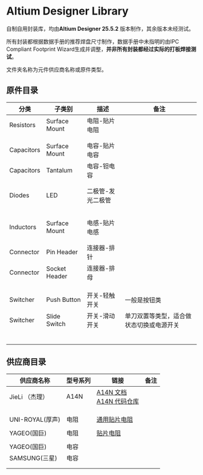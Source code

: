 # Altium Designer Library

自制自用封装库，均由**Altium Designer 25.5.2** 版本制作，其余版本未经测试。

所有封装都根据数据手册的推荐焊盘尺寸制作，数据手册中未指明的由IPC Compliant Footprint Wizard生成并调整，**并非所有封装都经过实际的打板焊接测试**。

文件夹名称为元件供应商名称或原件类型。

## 原件目录

| 分类         | 子类别           | 描述      | 备注  |
| ---------- | ------------- | ------- | --- |
| Resistors  | Surface Mount | 电阻-贴片电阻 |     |
|            |               |         |     |
|            |               |         |     |
| Capacitors | Surface Mount | 电容-贴片电容 |     |
| Capacitors | Tantalum      | 电容-钽电容  |     |
|            |               |         |     |
|            |               |         |     |
|   Diodes   |      LED      | 二极管-发光二极管  |     |
|            |               |         |     |
|            |               |         |     |
|            |               |         |     |
|            |               |         |     |
|            |               |         |     |
| Inductors  | Surface Mount | 电感-贴片电感 |     |
|            |               |         |     |
|            |               |         |     |
|  Connector |  Pin Header   |  连接器-排针 |     |
| Connector  | Socket Header |  连接器-排母 |     |
|            |               |         |     |
|            |               |         |     |
|            |               |         |     |
|  Switcher  |  Push Button  | 开关-轻触开关 |  一般是按钮类   |
|  Switcher  | Slide Switch  | 开关-滑动开关 |  单刀双置等类型，适合做状态切换或电源开关   |
|            |               |         |     |
|            |               |         |     |
|            |               |         |     |
|            |               |         |     |
|            |               |         |     |
|            |               |         |     |


## 供应商目录

|  供应商名称    |   型号系列   | 链接 |   备注    |
| ---- | ---- | ---- | ---- |
|  JieLi （杰理）  |  A14N |   [A14N 文档](https://doc.zh-jieli.com/AD14/zh-cn/master/index.html) <br/> [A14N 代码仓库](https://github.com/Jieli-Tech/fw-AD15N)   |    |
|      |      |      |  |
|      |      |      |  |
|      |      |      |  |
|  UNI-ROYAL(厚声)    |   电阻   |  [通用贴片电阻](https://www.uni-royal.cn/images/userfile/file/1745833593c56505e6d9ab55c7.pdf)    |  |
|      |      |      |  |
|  YAGEO(国巨)    |   电阻   |   [贴片电阻](https://www.yageo.com/upload/website/yageo_PYu-R_INT-thick_8_19090411_330.pdf)   |  |
|      |      |      |  |
|   YAGEO(国巨)   |   电容   |      |  |
|   SAMSUNG(三星)   |   电容   |      |  |
|      |      |      |  |
|      |      |      |  |
